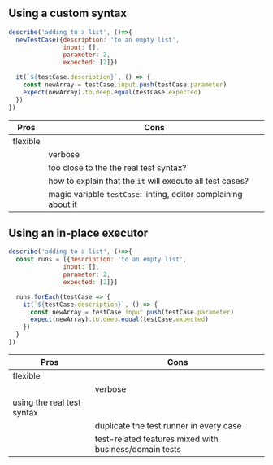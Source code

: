 ## Using a custom syntax

```javascript
describe('adding to a list', ()=>{
  newTestCase({description: 'to an empty list',
               input: [],
               parameter: 2,
               expected: [2]})

  it(`${testCase.description}`, () => {
    const newArray = testCase.input.push(testCase.parameter)
    expect(newArray).to.deep.equal(testCase.expected)
  })
})
```


| Pros | Cons |
|------|-----|
|flexible||    
||verbose|    
||too close to the the real test syntax?|
||how to explain that the `it` will execute all test cases?|
||magic variable `testCase`: linting, editor complaining about it |


## Using an in-place executor

```javascript
describe('adding to a list', ()=>{
  const runs = [{description: 'to an empty list',
               input: [],
               parameter: 2,
               expected: [2]}]

  runs.forEach(testCase => {
    it(`${testCase.description}`, () => {
      const newArray = testCase.input.push(testCase.parameter)
      expect(newArray).to.deep.equal(testCase.expected)
    })
  }
})
```

| Pros | Cons |
|------|-----|
|flexible||    
||verbose|    
|using the real test syntax|
||duplicate the test runner in every case|
||test-related features mixed with business/domain tests|

